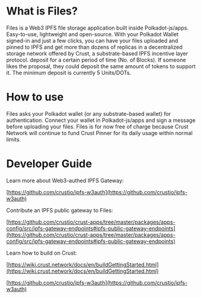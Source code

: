 # What is Files?

Files is a Web3 IPFS file storage application built inside Polkadot-js/apps. Easy-to-use, lightweight and open-source.
With your Polkadot Wallet signed-in and just a few clicks, you can have your files uploaded and pinned to IPFS and get
more than dozens of replicas in a decentralized storage network offered by Crust, a substrate-based IPFS incentive layer
protocol. deposit for a certain period of time (No. of Blocks). If someone likes the proposal, they could deposit the
same amount of tokens to support it. The minimum deposit is currently 5 Units/DOTs.

# How to use

Files asks your Polkadot wallet (or any substrate-based wallet) for authentication. Connect your wallet in
Polkadot-js/apps and sign a message before uploading your files. Files is for now free of charge because Crust Network
will continue to fund Crust Pinner for its daily usage within normal limits.

# Developer Guide

Learn more about Web3-authed IPFS Gateway:

[https://github.com/crustio/ipfs-w3auth](https://github.com/crustio/ipfs-w3auth)

Contribute an IPFS public gateway to Files:

[https://github.com/crustio/crust-apps/tree/master/packages/apps-config/src/ipfs-gateway-endpoints#ipfs-public-gateway-endpoints](https://github.com/crustio/crust-apps/tree/master/packages/apps-config/src/ipfs-gateway-endpoints#ipfs-public-gateway-endpoints)

Learn how to build on Crust:

[https://wiki.crust.network/docs/en/buildGettingStarted.html](https://wiki.crust.network/docs/en/buildGettingStarted.html)

[https://github.com/crustio/ipfs-w3auth](https://github.com/crustio/ipfs-w3auth)
